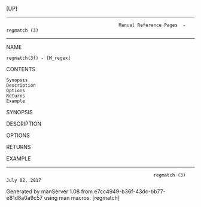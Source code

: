 [UP]

-----------------------------------------------------------------------------------------------------------------------------------
                                              Manual Reference Pages  - regmatch (3)
-----------------------------------------------------------------------------------------------------------------------------------
                                                                 
NAME

    regmatch(3f) - [M_regex]

CONTENTS

    Synopsis
    Description
    Options
    Returns
    Example

SYNOPSIS

DESCRIPTION

OPTIONS

RETURNS

EXAMPLE

-----------------------------------------------------------------------------------------------------------------------------------

                                                           regmatch (3)                                               July 02, 2017

Generated by manServer 1.08 from e7cc4949-b36f-43dc-bb77-e81d8a0a9c57 using man macros.
                                                            [regmatch]
